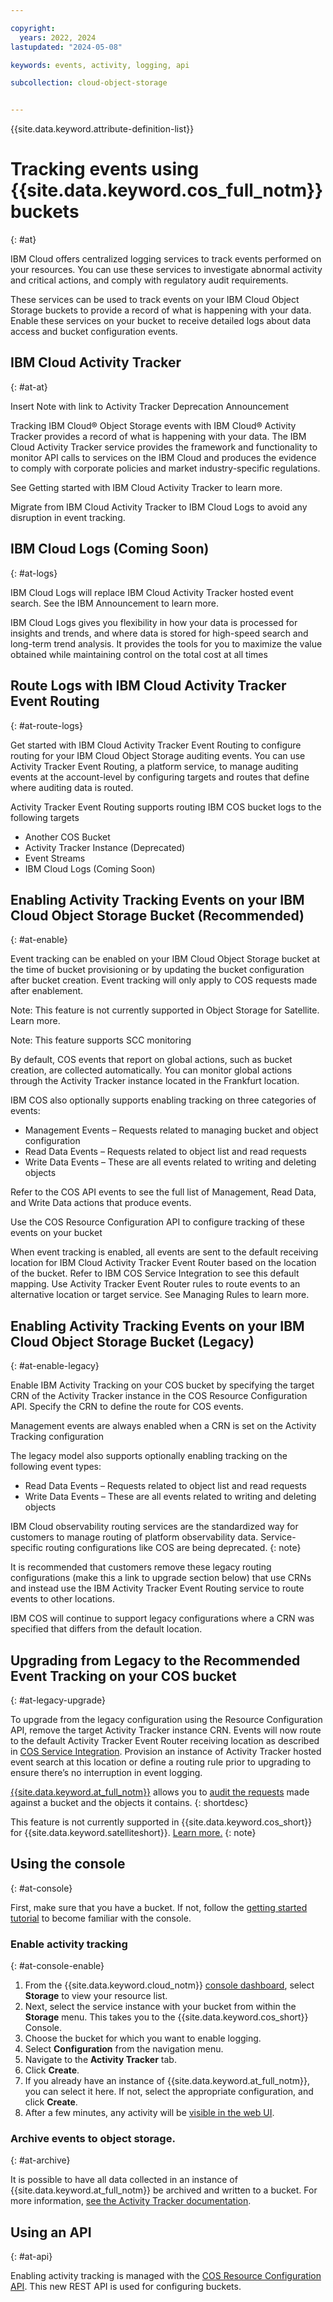 ```yaml
---

copyright:
  years: 2022, 2024
lastupdated: "2024-05-08"

keywords: events, activity, logging, api

subcollection: cloud-object-storage


---
```


{{site.data.keyword.attribute-definition-list}}

# Tracking events using {{site.data.keyword.cos_full_notm}} buckets
{: #at}

IBM Cloud offers centralized logging services to track events performed on your resources. You can use these services to investigate abnormal activity and critical actions, and comply with regulatory audit requirements.

These services can be used to track events on your IBM Cloud Object Storage buckets to provide a record of what is happening with your data. Enable these services on your bucket to receive detailed logs about data access and bucket configuration events.

## IBM Cloud Activity Tracker
{: #at-at}

Insert Note with link to Activity Tracker Deprecation Announcement

Tracking IBM Cloud® Object Storage events with IBM Cloud® Activity Tracker provides a record of what is happening with your data. The IBM Cloud Activity Tracker service provides the framework and functionality to monitor API calls to services on the IBM Cloud and produces the evidence to comply with corporate policies and market industry-specific regulations.

See Getting started with IBM Cloud Activity Tracker to learn more.

Migrate from IBM Cloud Activity Tracker to IBM Cloud Logs to avoid any disruption in event tracking.

## IBM Cloud Logs (Coming Soon)
{: #at-logs}

IBM Cloud Logs will replace IBM Cloud Activity Tracker hosted event search. See the IBM Announcement to learn more.

IBM Cloud Logs gives you flexibility in how your data is processed for insights and trends, and where data is stored for high-speed search and long-term trend analysis. It provides the tools for you to maximize the value obtained while maintaining control on the total cost at all times

## Route Logs with IBM Cloud Activity Tracker Event Routing
{: #at-route-logs}

Get started with IBM Cloud Activity Tracker Event Routing to configure routing for your IBM Cloud Object Storage auditing events. You can use Activity Tracker Event Routing, a platform service, to manage auditing events at the account-level by configuring targets and routes that define where auditing data is routed.

Activity Tracker Event Routing supports routing IBM COS bucket logs to the following targets
-	Another COS Bucket
-	Activity Tracker Instance (Deprecated)
-	Event Streams
-	IBM Cloud Logs (Coming Soon)


## Enabling Activity Tracking Events on your IBM Cloud Object Storage Bucket (Recommended)
{: #at-enable}

Event tracking can be enabled on your IBM Cloud Object Storage bucket at the time of bucket provisioning or by updating the bucket configuration after bucket creation. Event tracking will only apply to COS requests made after enablement.

Note: This feature is not currently supported in Object Storage for Satellite. Learn more.

Note: This feature supports SCC monitoring

By default, COS events that report on global actions, such as bucket creation, are collected automatically. You can monitor global actions through the Activity Tracker instance located in the Frankfurt location.

IBM COS also optionally supports enabling tracking on three categories of events:
- Management Events – Requests related to managing bucket and object configuration
- Read Data Events – Requests related to object list and read requests
- Write Data Events – These are all events related to writing and deleting objects

Refer to the COS API events to see the full list of Management, Read Data, and Write Data actions that produce events.

Use the COS Resource Configuration API to configure tracking of these events on your bucket

When event tracking is enabled, all events are sent to the default receiving location for IBM Cloud Activity Tracker Event Router based on the location of the bucket. Refer to IBM COS Service Integration to see this default mapping. Use Activity Tracker Event Router rules to route events to an alternative location or target service. See Managing Rules to learn more.


## Enabling Activity Tracking  Events on your IBM Cloud Object Storage Bucket (Legacy)
{: #at-enable-legacy}

Enable IBM Activity Tracking on your COS bucket by specifying the target CRN of the Activity Tracker instance in the COS Resource Configuration API. Specify the CRN to define the route for COS events.

Management events are always enabled when a CRN is set on the Activity Tracking configuration

The legacy model also supports optionally enabling tracking on the following event types:
- Read Data Events – Requests related to object list and read requests
- Write Data Events – These are all events related to writing and deleting objects

IBM Cloud observability routing services are the standardized way for customers to manage routing of platform observability data.  Service-specific routing configurations like COS are being deprecated.
{: note}

It is recommended that customers remove these legacy routing configurations (make this a link to upgrade section below) that use CRNs and instead use the IBM Activity Tracker Event Routing service to route events to other locations.

IBM COS will continue to support legacy configurations where a CRN was specified that differs from the default location.


## Upgrading from Legacy to the Recommended Event Tracking on your COS bucket
{: #at-legacy-upgrade}

To upgrade from the legacy configuration using the Resource Configuration API, remove the target Activity Tracker instance CRN. Events will now route to the default Activity Tracker Event Router receiving location as described in [COS Service Integration](/docs/cloud-object-storage?topic=cloud-object-storage-service-availability). Provision an instance of Activity Tracker hosted event search at this location or define a routing rule prior to upgrading to ensure there’s no interruption in event logging.


[{{site.data.keyword.at_full_notm}}](/docs/activity-tracker?topic=activity-tracker-getting-started) allows you to [audit the requests](/docs/cloud-object-storage?topic=cloud-object-storage-at-events) made against a bucket and the objects it contains.
{: shortdesc}

This feature is not currently supported in {{site.data.keyword.cos_short}} for {{site.data.keyword.satelliteshort}}. [Learn more.](/docs/cloud-object-storage?topic=cloud-object-storage-about-cos-satellite)
{: note}

## Using the console
{: #at-console}

First, make sure that you have a bucket. If not, follow the [getting started tutorial](/docs/cloud-object-storage?topic=cloud-object-storage-getting-started-cloud-object-storage) to become familiar with the console.

### Enable activity tracking
{: #at-console-enable}

1. From the {{site.data.keyword.cloud_notm}} [console dashboard](https://cloud.ibm.com/), select **Storage** to view your resource list.
2. Next, select the service instance with your bucket from within the **Storage** menu. This takes you to the {{site.data.keyword.cos_short}} Console.
3. Choose the bucket for which you want to enable logging.
4. Select **Configuration** from the navigation menu.
5. Navigate to the **Activity Tracker** tab.
6. Click **Create**.
7. If you already have an instance of {{site.data.keyword.at_full_notm}}, you can select it here.  If not, select the appropriate configuration, and click **Create**.
8. After a few minutes, any activity will be [visible in the web UI](/docs/activity-tracker?topic=activity-tracker-observe).

### Archive events to object storage.
{: #at-archive}

It is possible to have all data collected in an instance of {{site.data.keyword.at_full_notm}} be archived and written to a bucket.  For more information, [see the Activity Tracker documentation](/docs/activity-tracker?topic=activity-tracker-archiving-ov).


## Using an API
{: #at-api}

Enabling activity tracking is managed with the [COS Resource Configuration API](https://cloud.ibm.com/apidocs/cos/cos-configuration). This new REST API is used for configuring buckets.
